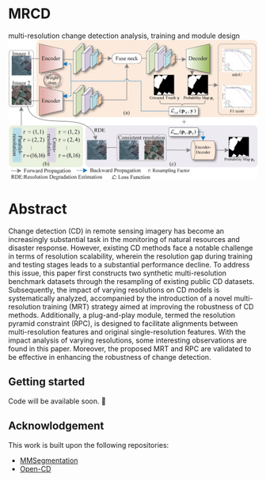 # MRCD
multi-resolution change detection analysis, training and module design
![framework](https://github.com/flying318/MRCD/blob/main/fig/multi-scale.jpg)
<!-- ![framework](https://github.com/flying318/MRCD/blob/main/fig/frame.jpg) -->
# Abstract
Change detection (CD) in remote sensing imagery has become an increasingly substantial task in the monitoring of natural resources and disaster response. However, existing CD methods face a notable challenge in terms of resolution scalability, wherein the resolution gap during training and testing stages leads to a substantial performance decline. To address this issue, this paper first constructs two synthetic multi-resolution benchmark datasets through the resampling of existing public CD datasets. Subsequently, the impact of varying resolutions on CD models is systematically analyzed, accompanied by the introduction of a novel multi-resolution training (MRT) strategy aimed at improving the robustness of CD methods. Additionally, a plug-and-play module, termed the resolution pyramid constraint (RPC), is designed to facilitate alignments between multi-resolution features and original single-resolution features. With the impact analysis of varying resolutions, some interesting observations are found in this paper. Moreover, the proposed MRT and RPC are validated to be effective in enhancing the robustness of change detection.
## Getting started
Code will be available soon. 🚀

## Acknowlodgement
This work is built upon the following repositories:
* [MMSegmentation](https://github.com/open-mmlab/mmsegmentation.git)
* [Open-CD](https://github.com/likyoo/open-cd.git)
